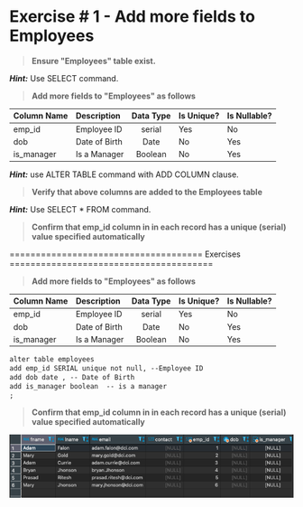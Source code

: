 # Exercise # 1 - Add more fields to Employees

> **Ensure "Employees" table exist.**

***Hint:*** Use SELECT command.

> **Add more fields to "Employees" as follows**
 
 | Column Name | Description | Data Type | Is Unique? | Is Nullable?|
 |:--- | :--- | :---: | --- | --- |
 |emp_id|Employee ID|serial|Yes|No|
 |dob|Date of Birth|Date|No|Yes|
 |is_manager|Is a Manager|Boolean|No|Yes|

***Hint:*** use ALTER TABLE command with ADD COLUMN clause.

> **Verify that above columns are added to the Employees table**

***Hint:*** Use SELECT * FROM command.

> **Confirm that emp_id column in in each record has a unique (serial) value specified automatically**

===================================== Exercises =======================================

> **Add more fields to "Employees" as follows**
 
 | Column Name | Description | Data Type | Is Unique? | Is Nullable?|
 |:--- | :--- | :---: | --- | --- |
 |emp_id|Employee ID|serial|Yes|No|
 |dob|Date of Birth|Date|No|Yes|
 |is_manager|Is a Manager|Boolean|No|Yes|
 
 ```
alter table employees 
add emp_id SERIAL unique not null, --Employee ID
add dob date , -- Date of Birth
add is_manager boolean  -- is a manager
;
 ```
 
 > **Confirm that emp_id column in in each record has a unique (serial) value specified automatically**

![Screenshot](SerialID.png)
